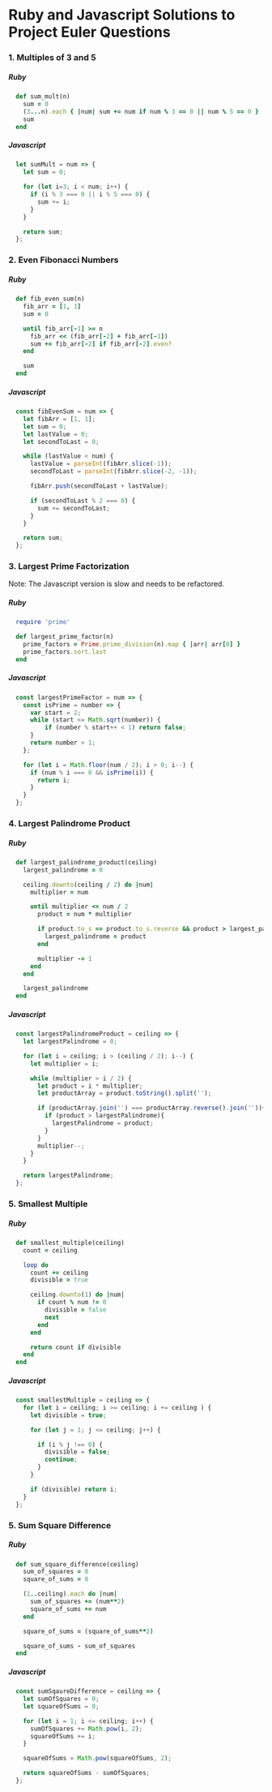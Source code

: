 # Ruby and Javascript Solutions to Project Euler Questions

### 1. Multiples of 3 and 5

##### Ruby
```ruby
  def sum_mult(n)
    sum = 0
    (3...n).each { |num| sum += num if num % 3 == 0 || num % 5 == 0 }
    sum
  end
```

##### Javascript
```javascript
  let sumMult = num => {
    let sum = 0;

    for (let i=3; i < num; i++) {
      if (i % 3 === 0 || i % 5 === 0) {
        sum += i;
      }
    }

    return sum;
  };
```

### 2. Even Fibonacci Numbers

##### Ruby
```ruby
  def fib_even_sum(n)
    fib_arr = [1, 1]
    sum = 0

    until fib_arr[-1] >= n
      fib_arr << (fib_arr[-2] + fib_arr[-1])
      sum += fib_arr[-2] if fib_arr[-2].even?
    end

    sum
  end
```

##### Javascript
```javascript
  const fibEvenSum = num => {
    let fibArr = [1, 1];
    let sum = 0;
    let lastValue = 0;
    let secondToLast = 0;

    while (lastValue < num) {
      lastValue = parseInt(fibArr.slice(-1));
      secondToLast = parseInt(fibArr.slice(-2, -1));

      fibArr.push(secondToLast + lastValue);

      if (secondToLast % 2 === 0) {
        sum += secondToLast;
      }
    }

    return sum;
  };
```

### 3. Largest Prime Factorization

Note: The Javascript version is slow and needs to be refactored.

##### Ruby
```ruby
  require 'prime'

  def largest_prime_factor(n)
    prime_factors = Prime.prime_division(n).map { |arr| arr[0] }
    prime_factors.sort.last
  end
```

##### Javascript
```javascript
  const largestPrimeFactor = num => {
    const isPrime = number => {
      var start = 2;
      while (start <= Math.sqrt(number)) {
          if (number % start++ < 1) return false;
      }
      return number > 1;
    };

    for (let i = Math.floor(num / 2); i > 0; i--) {
      if (num % i === 0 && isPrime(i)) {
        return i;
      }
    }
  };
```

### 4. Largest Palindrome Product

##### Ruby
```ruby
  def largest_palindrome_product(ceiling)
    largest_palindrome = 0

    ceiling.downto(ceiling / 2) do |num|
      multiplier = num

      until multiplier <= num / 2
        product = num * multiplier

        if product.to_s == product.to_s.reverse && product > largest_palindrome
          largest_palindrome = product
        end

        multiplier -= 1
      end
    end

    largest_palindrome
  end
```

##### Javascript
```javascript
  const largestPalindromeProduct = ceiling => {
    let largestPalindrome = 0;

    for (let i = ceiling; i > (ceiling / 2); i--) {
      let multiplier = i;

      while (multiplier > i / 2) {
        let product = i * multiplier;
        let productArray = product.toString().split('');

        if (productArray.join('') === productArray.reverse().join('')){
          if (product > largestPalindrome){
            largestPalindrome = product;
          }
        }
        multiplier--;
      }
    }

    return largestPalindrome;
  };
```

### 5. Smallest Multiple

##### Ruby
```ruby
  def smallest_multiple(ceiling)
    count = ceiling

    loop do
      count += ceiling
      divisible = true

      ceiling.downto(1) do |num|
        if count % num != 0
          divisible = false
          next
        end
      end

      return count if divisible
    end
  end
```

##### Javascript
```javascript
  const smallestMultiple = ceiling => {
    for (let i = ceiling; i >= ceiling; i += ceiling ) {
      let divisible = true;

      for (let j = 1; j <= ceiling; j++) {

        if (i % j !== 0) {
          divisible = false;
          continue;
        }
      }

      if (divisible) return i;
    }
  };
```

### 5. Sum Square Difference

##### Ruby
```ruby
  def sum_square_difference(ceiling)
    sum_of_squares = 0
    square_of_sums = 0

    (1..ceiling).each do |num|
      sum_of_squares += (num**2)
      square_of_sums += num
    end

    square_of_sums = (square_of_sums**2)

    square_of_sums - sum_of_squares
  end
```

##### Javascript
```javascript
  const sumSqaureDifference = ceiling => {
    let sumOfSquares = 0;
    let squareOfSums = 0;

    for (let i = 1; i <= ceiling; i++) {
      sumOfSquares += Math.pow(i, 2);
      squareOfSums += i;
    }

    squareOfSums = Math.pow(squareOfSums, 2);

    return squareOfSums - sumOfSquares;
  };
```

